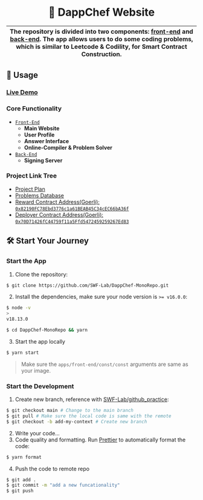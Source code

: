 <p align="center">
    <h1 align="center">
        🍩 DappChef Website
    </h1>
</p>

| The repository is divided into two components: [front-end](./apps/front-end) and [back-end](./apps/back-end). The app allows users to do some coding problems, which is similar to Leetcode & Codility, for Smart Contract Construction. |
| ---------------------------------------------------------------------------------------------------------------------------------------------------------------------------------------------------------------------------------------- |

## 📜 Usage

### [Live Demo](https://dapp-chef-mono-repo.vercel.app/)

### Core Functionality

- [`Front-End`](./apps/front-end)
  - **Main Website**
  - **User Profile**
  - **Answer Interface**
  - **Online-Compiler & Problem Solver**
- [`Back-End`](./apps/back-end)
  - **Signing Server**

### Project Link Tree

- [Project Plan](https://docs.google.com/spreadsheets/d/1JHpkHeemQ1i-WCXACzaRqulWoGvU9uJ2xneoW05S42A/edit?usp=sharing)
- [Problems Database](https://github.com/SWF-Lab/DappChef-ProblemsDB)
- [Reward Contract Address(Goerli): `0x82190FC78Ebd3776c1a61BEAB45C34cEC66bA36f`](https://goerli.etherscan.io/address/0x82190FC78Ebd3776c1a61BEAB45C34cEC66bA36f)
- [Deployer Contract Address(Goerli): `0x70D71426fC44759f11a5Ffd5472459259267Ed83`](https://goerli.etherscan.io/address/0x70D71426fC44759f11a5Ffd5472459259267Ed83)

## 🛠 Start Your Journey

### Start the App

1. Clone the repository:

```bash
$ git clone https://github.com/SWF-Lab/DappChef-MonoRepo.git
```

2. Install the dependencies, make sure your node version is `>= v16.0.0`:

```bash
$ node -v
>
v18.13.0

$ cd DappChef-MonoRepo && yarn
```

3. Start the app locally

```bash
$ yarn start
```

> Make sure the `apps/front-end/const/const` arguments are same as your image.

### Start the Development

1. Create new branch, reference with [SWF-Lab/github_practice](https://github.com/SWF-Lab/github_practice):

```bash
$ git checkout main # Change to the main branch
$ git pull # Make sure the local code is same with the remote
$ git checkout -b add-my-context # Create new branch
```

2. Write your code...
3. Code quality and formatting. Run [Prettier](https://prettier.io/) to automatically format the code:

```bash
$ yarn format
```

4. Push the code to remote repo

```bash
$ git add .
$ git commit -m "add a new funcationality"
$ git push
```
